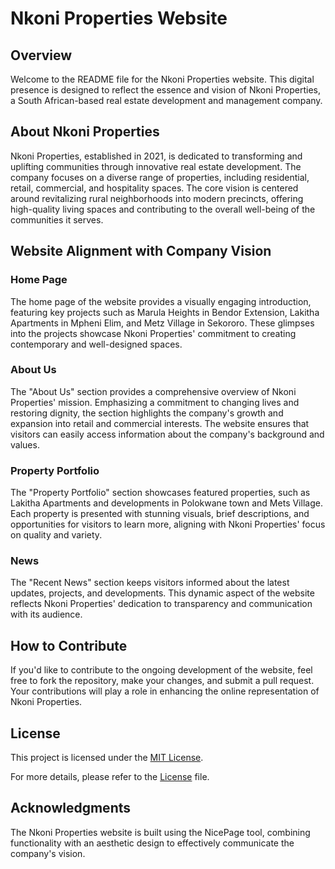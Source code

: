 # Nkoni Properties Website

## Overview

Welcome to the README file for the Nkoni Properties website. This digital presence is designed to reflect the essence and vision of Nkoni Properties, a South African-based real estate development and management company.

## About Nkoni Properties

Nkoni Properties, established in 2021, is dedicated to transforming and uplifting communities through innovative real estate development. The company focuses on a diverse range of properties, including residential, retail, commercial, and hospitality spaces. The core vision is centered around revitalizing rural neighborhoods into modern precincts, offering high-quality living spaces and contributing to the overall well-being of the communities it serves.

## Website Alignment with Company Vision

### Home Page

The home page of the website provides a visually engaging introduction, featuring key projects such as Marula Heights in Bendor Extension, Lakitha Apartments in Mpheni Elim, and Metz Village in Sekororo. These glimpses into the projects showcase Nkoni Properties' commitment to creating contemporary and well-designed spaces.

### About Us

The "About Us" section provides a comprehensive overview of Nkoni Properties' mission. Emphasizing a commitment to changing lives and restoring dignity, the section highlights the company's growth and expansion into retail and commercial interests. The website ensures that visitors can easily access information about the company's background and values.

### Property Portfolio

The "Property Portfolio" section showcases featured properties, such as Lakitha Apartments and developments in Polokwane town and Mets Village. Each property is presented with stunning visuals, brief descriptions, and opportunities for visitors to learn more, aligning with Nkoni Properties' focus on quality and variety.

### News

The "Recent News" section keeps visitors informed about the latest updates, projects, and developments. This dynamic aspect of the website reflects Nkoni Properties' dedication to transparency and communication with its audience.

## How to Contribute

If you'd like to contribute to the ongoing development of the website, feel free to fork the repository, make your changes, and submit a pull request. Your contributions will play a role in enhancing the online representation of Nkoni Properties.

## License

This project is licensed under the [MIT License](LICENSE.md).

For more details, please refer to the [License](LICENSE.md) file.

## Acknowledgments

The Nkoni Properties website is built using the NicePage tool, combining functionality with an aesthetic design to effectively communicate the company's vision.
